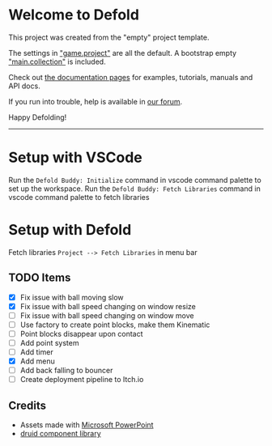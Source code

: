 # Welcome to Defold

This project was created from the "empty" project template.

The settings in ["game.project"](defold://open?path=/game.project) are all the default. A bootstrap empty ["main.collection"](defold://open?path=/main/main.collection) is included.

Check out [the documentation pages](https://defold.com/learn) for examples, tutorials, manuals and API docs.

If you run into trouble, help is available in [our forum](https://forum.defold.com).

Happy Defolding!

---

# Setup with VSCode

Run the `Defold Buddy: Initialize` command in vscode command palette to set up the workspace.
Run the `Defold Buddy: Fetch Libraries` command in vscode command palette to fetch libraries

# Setup with Defold

Fetch libraries `Project --> Fetch Libraries` in menu bar

## TODO Items
- [x] Fix issue with ball moving slow
- [x] Fix issue with ball speed changing on window resize
- [ ] Fix issue with ball speed changing on window move
- [ ] Use factory to create point blocks, make them Kinematic
- [ ] Point blocks disappear upon contact
- [ ] Add point system
- [ ] Add timer
- [x] Add menu
- [ ] Add back falling to bouncer
- [ ] Create deployment pipeline to Itch.io

## Credits
- Assets made with [Microsoft PowerPoint](https://www.microsoft.com/en-us/microsoft-365/powerpoint)
- [druid component library](https://github.com/Insality/druid)
